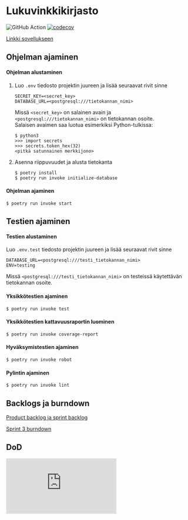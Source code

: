 # Lukuvinkkikirjasto

![GitHub Action](https://github.com/kimmomuli/Lukuvinkkikirjasto/workflows/CI/badge.svg)
[![codecov](https://codecov.io/gh/kimmomuli/Lukuvinkkikirjasto/branch/main/graph/badge.svg?token=06TFSWVEKM)](https://codecov.io/gh/kimmomuli/Lukuvinkkikirjasto)

[Linkki sovellukseen](https://lukuvinkkikirjasto2.herokuapp.com/)

## Ohjelman ajaminen
#### Ohjelman alustaminen
1. Luo `.env` tiedosto projektin juureen ja lisää seuraavat rivit sinne
    ```
    SECRET_KEY=<secret_key>
    DATABASE_URL=<postgresql:///tietokannan_nimi>
    ```
    Missä `<secret_key>` on salainen avain ja `<postgresql:///tietokannan_nimi>` on tietokannan osoite.  
    Salaisen avaimen saa luotua esimerkiksi Python-tulkissa:
    ```
    $ python3
    >>> import secrets
    >>> secrets.token_hex(32)
    <pitkä satunnainen merkkijono>
    ```

2. Asenna riippuvuudet ja alusta tietokanta
    ```
    $ poetry install
    $ poetry run invoke initialize-database
    ```

#### Ohjelman ajaminen
```
$ poetry run invoke start
```

## Testien ajaminen
#### Testien alustaminen
Luo `.env.test` tiedosto projektin juureen ja lisää seuraavat rivit sinne
```
DATABASE_URL=<postgresql:///testi_tietokannan_nimi>
ENV=testing
```
Missä `<postgresql:///testi_tietokannan_nimi>` on testeissä käytettävän tietokannan osoite.

#### Yksikkötestien ajaminen
```
$ poetry run invoke test
```

#### Yksikkötestien kattavuusraportin luominen
```
$ poetry run invoke coverage-report
```

#### Hyväksymistestien ajaminen
```
$ poetry run invoke robot
```

#### Pylintin ajaminen
```
$ poetry run invoke lint
```

## Backlogs ja burndown
[Product backlog ja sprint backlog](https://github.com/kimmomuli/Lukuvinkkikirjasto/projects/1)

[Sprint 3 burndown](https://docs.google.com/spreadsheets/d/1oUD3PLRMS-RZCElSi6i3RGb_GPnDkrkrngseGRm9Du0/edit#gid=0)

## DoD
![Definition of done](https://github.com/kimmomuli/Lukuvinkkikirjasto/blob/main/dokumentaatio/definiton_of_done.md)



